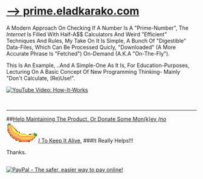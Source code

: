 # <a href="http://prime.eladkarako.com" rel="nofollow" target="_blank">--&gt; prime.eladkarako.com</a>
A Modern Approach On Checking If A Number Is A "Prime-Number",
The *Internet* Is Filled With Half-A$$ Calculators And Weird "Efficient" Techniques And Rules,
My Take On It Is Simple, A Bunch Of "Digestible" Data-Files, Which Can Be Processed Quicly, "Downloaded" (A More
Accurate Phrase Is "Fetched") On-Demand (A.K.A "On-The-Fly").

This Is An Example, 
..And A Simple-One As It Is, For Education-Purposes,
Lecturing On A Basic Concept Of New Programming Thinking- Mainly "Don't Calculate, (Re)Use!".

[![YouTube Video: How-It-Works](https://img.youtube.com/vi/tf695uf0dFo/0.jpg)](https://www.youtube.com/watch?v=tf695uf0dFo)

<br/>
<hr/>

##<a title="PayPal - The safer, easier way to pay online!" href="https://www.paypal.com/cgi-bin/webscr?cmd=_donations&business=7994YX29444PA&lc=IL&item_name=Elad%20Karako%27s%20HOSTS&item_number=for_hosts_eladkarako_com&currency_code=USD&bn=PP%2dDonationsBF%3abtn_donate_LG%2egif%3aNonHosted" target="_blank" rel="nofollow">Help Maintaining The Product, Or Donate Some Mon(k)ey *(no ![No Bananas!!](_resources/banana.gif))* To Keep It Alive</a>,
###It Really Helps!!!

Thanks.
## 
<a title="PayPal - The safer, easier way to pay online!" href="https://www.paypal.com/cgi-bin/webscr?cmd=_donations&business=7994YX29444PA&lc=IL&item_name=Elad%20Karako%27s%20HOSTS&item_number=for_hosts_eladkarako_com&currency_code=USD&bn=PP%2dDonationsBF%3abtn_donate_LG%2egif%3aNonHosted" target="_blank" rel="nofollow"><img alt="PayPal - The safer, easier way to pay online!" border="0" src="https://www.paypalobjects.com/en_US/i/scr/pixel.gif" width="1" height="1"/></a>


